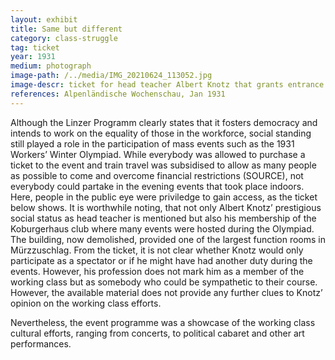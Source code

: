 ```yaml
---
layout: exhibit
title: Same but different
category: class-struggle
tag: ticket
year: 1931
medium: photograph
image-path: /../media/IMG_20210624_113052.jpg
image-descr: ticket for head teacher Albert Knotz that grants entrance to all evening events throughout the Olympiad
references: Alpenländische Wochenschau, Jan 1931
---
```

<p>Although the Linzer Programm clearly states that it fosters democracy and intends to work on the equality of those in the workforce, social standing still played a role in the participation of mass events such as the 1931 Workers’ Winter Olympiad. While everybody was allowed to purchase a ticket to the event and train travel was subsidised to allow as many people as possible to come and overcome financial restrictions (SOURCE), not everybody could partake in the evening events that took place indoors. Here, people in the public eye were priviledge to gain access, as the ticket below shows.
It is worthwhile noting, that not only Albert Knotz’ prestigious social status as head teacher is mentioned but also his membership of the Koburgerhaus club where many events were hosted during the Olympiad. The building, now demolished, provided one of the largest function rooms in Mürzzuschlag. From the ticket, it is not clear whether Knotz would only participate as a spectator or if he might have had another duty during the events. However, his profession does not mark him as a member of the working class but as somebody who could be sympathetic to their course. However, the available material does not provide any further clues to Knotz’ opinion on the working class efforts.</p>
<p>Nevertheless, the event programme was a showcase of the working class cultural efforts, ranging from concerts, to political cabaret and other art performances.</p>
